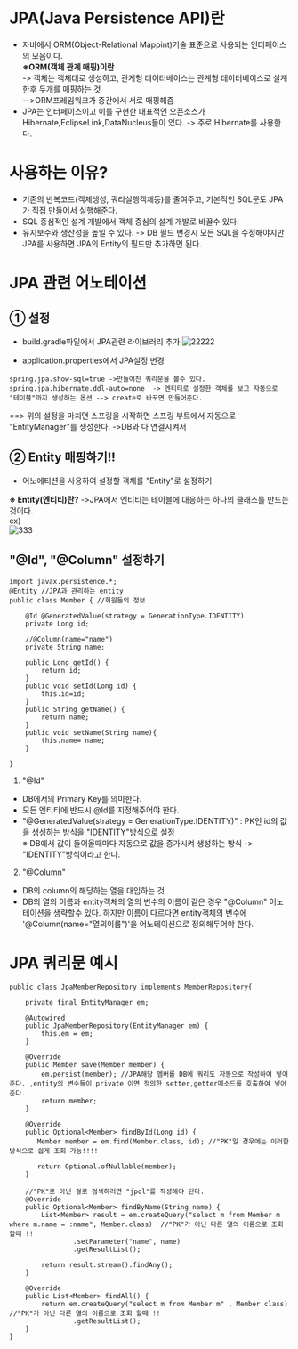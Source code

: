 __JPA(Java Persistence API)란__
================================
- 자바에서 ORM(Object-Relational Mappint)기술 표준으로 사용되는 인터페이스의 모음이다.         
__※ORM(객체 관계 매핑)이란__     
-> 객체는 객체대로 생성하고, 관게형 데이터베이스는 관계형 데이터베이스로 설계한후 두개를 매핑하는 것      
-->ORM프레임워크가 중간에서 서로 매핑해줌
- JPA는 인터페이스이고 이를 구현한 대표적인 오픈소스가 Hibernate,EclipseLink,DataNucleus들이 있다. -> 주로 Hibernate를 사용한다. 

__사용하는 이유?__
============================
- 기존의 반복코드(객체생성, 쿼리실행객체등)를 줄여주고, 기본적인 SQL문도 JPA가 직접 만들어서 실행해준다.
- SQL 중심적인 설계 개발에서 객체 중심의 설계 개발로 바꿀수 있다.
- 유지보수와 생산성을 높일 수 있다. -> DB 필드 변경시 모든 SQL을 수정해야지만 JPA를 사용하면 JPA의 Entity의 필드만 추가하면 된다.

__JPA 관련 어노테이션__
===========================
① 설정
-------------
- build.gradle파일에서 JPA관련 라이브러리 추가
![22222](https://user-images.githubusercontent.com/96917871/152133079-5a3edda0-4449-44a2-b1c9-d4919254e88e.PNG)

- application.properties에서 JPA설정 변경
```
spring.jpa.show-sql=true ->만들어진 쿼리문을 볼수 있다.
spring.jpa.hibernate.ddl-auto=none  -> 엔티티로 설정한 객체를 보고 자동으로 "테이블"까지 생성하는 옵션 --> create로 바꾸면 만들어준다.
```
==> 위의 설정을 마치면 스프링을 시작하면 스프링 부트에서 자동으로 "EntityManager"를 생성한다. ->DB와 다 연결시켜서

__② Entity 매핑하기!!__
-----------------------------
- 어노에티션을 사용하여 설정할 객체를 "Entity"로 설정하기        

__※ Entity(엔티티)란?__ ->JPA에서 엔티티는 테이블에 대응하는 하나의 클래스를 만드는 것이다.          
ex)         
![333](https://user-images.githubusercontent.com/96917871/152138146-1540185f-7ce1-4aeb-a01d-646c25033cf7.PNG)

__"@Id", "@Column" 설정하기__
------------------------------------
```
import javax.persistence.*;
@Entity //JPA과 관리하는 entity
public class Member { //회원들의 정보

    @Id @GeneratedValue(strategy = GenerationType.IDENTITY)
    private Long id;

    //@Column(name="name")
    private String name;

    public Long getId() {
        return id;
    }
    public void setId(Long id) {
        this.id=id;
    }
    public String getName() {
        return name;
    }
    public void setName(String name){
        this.name= name;
    }

}
```
1) "@Id"   
- DB에서의 Primary Key를 의미한다. 
- 모든 엔티티에 반드시 @Id를 지정해주어야 한다.
- "@GeneratedValue(strategy = GenerationType.IDENTITY)" : PK인 id의 값을 생성하는 방식을 "IDENTITY"방식으로 설정      
※ DB에서 값이 들어올때마다 자동으로 값을 증가시켜 생성하는 방식 -> "IDENTITY"방식이라고 한다.   

2) "@Column"   
- DB의 column의 해당하는 열을 대입하는 것
- DB의 열의 이름과 entity객체의 열의 변수의 이름이 같은 경우 "@Column" 어노테이션을 생략할수 있다. 하지만 이름이 다르다면 entity객체의 변수에 '@Column(name="열의이름")'을 어노테이션으로 정의해두어야 한다.

__JPA 쿼리문 예시__
========================================
```
public class JpaMemberRepository implements MemberRepository{

    private final EntityManager em;

    @Autowired
    public JpaMemberRepository(EntityManager em) {
        this.em = em;
    }

    @Override
    public Member save(Member member) {
        em.persist(member); //JPA해당 멤버를 DB에 쿼리도 자동으로 작성하여 넣어준다. ,entity의 변수들이 private 이면 정의한 setter,getter메소드를 호출하여 넣어준다.
        return member;
    }

    @Override
    public Optional<Member> findById(Long id) {
       Member member = em.find(Member.class, id); //"PK"일 경우에는 이러한 방식으로 쉽게 조회 가능!!!!

       return Optional.ofNullable(member);
    }

    //"PK"로 아닌 걸로 검색하러면 "jpql"를 작성해야 된다.
    @Override
    public Optional<Member> findByName(String name) {
        List<Member> result = em.createQuery("select m from Member m where m.name = :name", Member.class)  //"PK"가 아닌 다른 열의 이름으로 조회 할때 !!
                .setParameter("name", name)
                .getResultList();

        return result.stream().findAny();
    }

    @Override
    public List<Member> findAll() {
        return em.createQuery("select m from Member m" , Member.class) //"PK"가 아닌 다른 열의 이름으로 조회 할때 !!
                .getResultList();
    }
}
```






